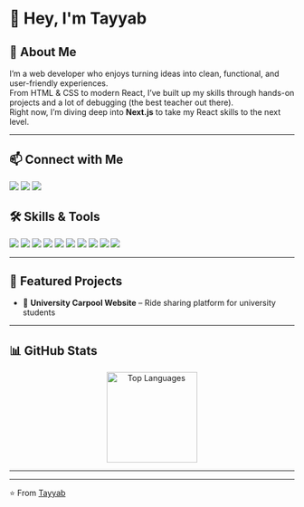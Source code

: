 # 👋 Hey, I'm Tayyab

## 🚀 About Me
I’m a web developer who enjoys turning ideas into clean, functional, and user-friendly experiences.  
From HTML & CSS to modern React, I’ve built up my skills through hands-on projects and a lot of debugging (the best teacher out there).  
Right now, I’m diving deep into **Next.js** to take my React skills to the next level.

---
## 📫 Connect with Me
<p>
  <a href="https://github.com/Tayyablatif19"><img src="https://img.shields.io/badge/GitHub-181717?style=for-the-badge&logo=github" /></a>
  <a href="https://www.linkedin.com/in/muhammad-tayyab-latif-19a3131b6/"><img src="https://img.shields.io/badge/LinkedIn-0A66C2?style=for-the-badge&logo=linkedin" /></a>
  <a href="mailto:mlatif.bee21seecs@seecs.edu.pk"><img src="https://img.shields.io/badge/Email-D14836?style=for-the-badge&logo=gmail&logoColor=white" /></a>
</p>

## 🛠 Skills & Tools
<p>
  <!-- Languages -->
  <img src="https://img.shields.io/badge/JavaScript-F7DF1E?logo=javascript&logoColor=black&style=for-the-badge" />
  <img src="https://img.shields.io/badge/HTML5-E34F26?logo=html5&logoColor=white&style=for-the-badge" />
  <img src="https://img.shields.io/badge/CSS3-1572B6?logo=css3&logoColor=white&style=for-the-badge" />

  <!-- Frameworks -->
  <img src="https://img.shields.io/badge/React-61DAFB?logo=react&logoColor=black&style=for-the-badge" />
  <img src="https://img.shields.io/badge/Next.js-000000?logo=nextdotjs&logoColor=white&style=for-the-badge" />

  <!-- Styling -->
  <img src="https://img.shields.io/badge/Tailwind_CSS-06B6D4?logo=tailwindcss&logoColor=white&style=for-the-badge" />
  <img src="https://img.shields.io/badge/Bootstrap-7952B3?logo=bootstrap&logoColor=white&style=for-the-badge" />

  <!-- Tools -->
  <img src="https://img.shields.io/badge/Git-F05032?logo=git&logoColor=white&style=for-the-badge" />
  <img src="https://img.shields.io/badge/GitHub-181717?logo=github&logoColor=white&style=for-the-badge" />
  <img src="https://img.shields.io/badge/Figma-F24E1E?logo=figma&logoColor=white&style=for-the-badge" />
</p>

---

## 📌 Featured Projects
- 🚗 **University Carpool Website** – Ride sharing platform for university students

---

## 📊 GitHub Stats

<p align="center">
  <img src="https://github-readme-stats-sigma-five.vercel.app/api/top-langs/?username=Tayyablatif19&layout=compact&theme=radical" alt="Top Languages" height="160"/>
</p>

---


---

⭐️ From [Tayyab](https://github.com/Tayyablatif19)
